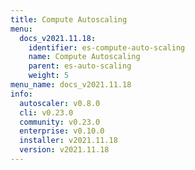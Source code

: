 ```yaml
---
title: Compute Autoscaling
menu:
  docs_v2021.11.18:
    identifier: es-compute-auto-scaling
    name: Compute Autoscaling
    parent: es-auto-scaling
    weight: 5
menu_name: docs_v2021.11.18
info:
  autoscaler: v0.8.0
  cli: v0.23.0
  community: v0.23.0
  enterprise: v0.10.0
  installer: v2021.11.18
  version: v2021.11.18
---
```



